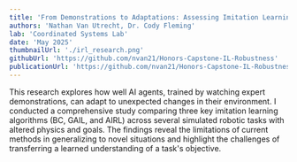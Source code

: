 ```yaml
---
title: 'From Demonstrations to Adaptations: Assessing Imitation Learning Robustness and Learned Reward Transferability'
authors: 'Nathan Van Utrecht, Dr. Cody Fleming'
lab: 'Coordinated Systems Lab'
date: 'May 2025'
thumbnailUrl: './irl_research.png'
githubUrl: 'https://github.com/nvan21/Honors-Capstone-IL-Robustness'
publicationUrl: 'https://github.com/nvan21/Honors-Capstone-IL-Robustness/blob/main/assets/paper.pdf'
---
```


This research explores how well AI agents, trained by watching expert demonstrations, can adapt to unexpected changes in their environment. I conducted a comprehensive study comparing three key imitation learning algorithms (BC, GAIL, and AIRL) across several simulated robotic tasks with altered physics and goals. The findings reveal the limitations of current methods in generalizing to novel situations and highlight the challenges of transferring a learned understanding of a task's objective.